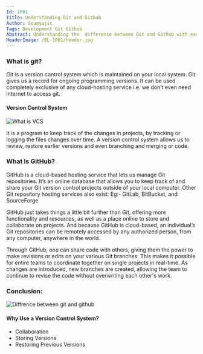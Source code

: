```yaml
---
Id: 1001
Title: Understanding Git and Github
Author: Soumyajit
Tags: Development Git Github
Abstract: Understanding the  difference between Git and Github with examples and their main use cases or how they are helpful for the devleopers.
HeaderImage: /BL-1001/header.jpg
---
```


### What is git?

Git is a version control system which is maintained on your local system. Git gives us a record for ongoing programming versions. It can be used completely exclusive of any cloud-hosting service i.e. we don’t even need internet to access git.

#### Version Control System

![What is VCS](/BL-1001/vcs.png)

It is a program to keep track of the changes in projects, by tracking or logging the files changes over time. A version control system allows us to review, restore earlier versions and even branching and merging or code.

### What Is GitHub?

GitHub is a cloud-based hosting service that lets us manage Git repositories. It’s an online database that allows you to keep track of and share your Git version control projects outside of your local computer.
Other Git repository hosting services also exist: Eg:- GitLab, BitBucket, and SourceForge

GitHub just takes things a little bit further than Git, offering more functionality and resources, as well as a place online to store and collaborate on projects. And because GitHub is cloud-based, an individual’s Git repositories can be remotely accessed by any authorized person, from any computer, anywhere in the world.

Through GitHub, one can share code with others, giving them the power to make revisions or edits on your various Git branches. This makes it possible for entire teams to coordinate together on single projects in real-time. As changes are introduced, new branches are created, allowing the team to continue to revise the code without overwriting each other's work.

### Conclusion:

![Diffrence between git and github](/BL-1001/gitVsGithub.webp)

#### Why Use a Version Control System?

- Collaboration
- Storing Versions
- Restoring Previous Versions
